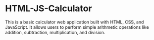 # HTML-JS-Calculator
This is a basic calculator web application built with HTML, CSS, and JavaScript. It allows users to perform simple arithmetic operations like addition, subtraction, multiplication, and division.
